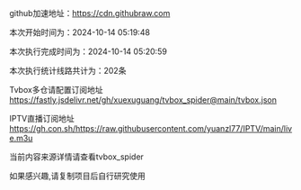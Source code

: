 
    
github加速地址：https://cdn.githubraw.com
    
本次开始时间为：2024-10-14 05:19:48

本次执行完成时间为：2024-10-14 05:20:59

本次执行统计线路共计为：202条

Tvbox多仓请配置订阅地址 https://fastly.jsdelivr.net/gh/xuexuguang/tvbox_spider@main/tvbox.json

IPTV直播订阅地址 https://gh.con.sh/https://raw.githubusercontent.com/yuanzl77/IPTV/main/live.m3u

当前内容来源详情请查看tvbox_spider

如果感兴趣,请复制项目后自行研究使用
